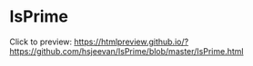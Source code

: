# IsPrime

Click to preview: https://htmlpreview.github.io/?https://github.com/hsjeevan/IsPrime/blob/master/IsPrime.html
